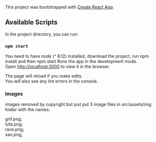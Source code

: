 This project was bootstrapped with [Create React App](https://github.com/facebook/create-react-app).

## Available Scripts

In the project directory, you can run:


### `npm start`

You need to have node (^ 8.12) installed, download the project, run npm install and then npm start
Runs the app in the development mode.<br>
Open [http://localhost:3000](http://localhost:3000) to view it in the browser.

The page will reload if you make edits.<br>
You will also see any lint errors in the console.

### Images
images removed by copyright but just put 3 image files in src/assets/img folder with the names:<br>

grif.png;<br>
lufa.png;<br>
rave.png;<br>
san.png;<br>
